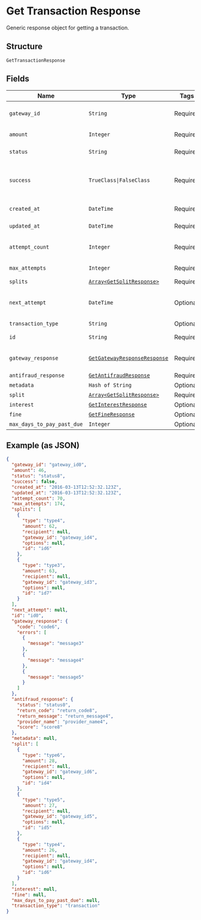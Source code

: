 
# Get Transaction Response

Generic response object for getting a transaction.

## Structure

`GetTransactionResponse`

## Fields

| Name | Type | Tags | Description |
|  --- | --- | --- | --- |
| `gateway_id` | `String` | Required | Gateway transaction id |
| `amount` | `Integer` | Required | Amount in cents |
| `status` | `String` | Required | Transaction status |
| `success` | `TrueClass\|FalseClass` | Required | Indicates if the transaction ocurred successfuly |
| `created_at` | `DateTime` | Required | Creation date |
| `updated_at` | `DateTime` | Required | Last update date |
| `attempt_count` | `Integer` | Required | Number of attempts tried |
| `max_attempts` | `Integer` | Required | Max attempts |
| `splits` | [`Array<GetSplitResponse>`](../../doc/models/get-split-response.md) | Required | Splits |
| `next_attempt` | `DateTime` | Optional | Date and time of the next attempt |
| `transaction_type` | `String` | Optional | - |
| `id` | `String` | Required | Código da transação |
| `gateway_response` | [`GetGatewayResponseResponse`](../../doc/models/get-gateway-response-response.md) | Required | The Gateway Response |
| `antifraud_response` | [`GetAntifraudResponse`](../../doc/models/get-antifraud-response.md) | Required | - |
| `metadata` | `Hash of String` | Optional | - |
| `split` | [`Array<GetSplitResponse>`](../../doc/models/get-split-response.md) | Required | - |
| `interest` | [`GetInterestResponse`](../../doc/models/get-interest-response.md) | Optional | - |
| `fine` | [`GetFineResponse`](../../doc/models/get-fine-response.md) | Optional | - |
| `max_days_to_pay_past_due` | `Integer` | Optional | - |

## Example (as JSON)

```json
{
  "gateway_id": "gateway_id0",
  "amount": 46,
  "status": "status8",
  "success": false,
  "created_at": "2016-03-13T12:52:32.123Z",
  "updated_at": "2016-03-13T12:52:32.123Z",
  "attempt_count": 70,
  "max_attempts": 174,
  "splits": [
    {
      "type": "type4",
      "amount": 62,
      "recipient": null,
      "gateway_id": "gateway_id4",
      "options": null,
      "id": "id6"
    },
    {
      "type": "type3",
      "amount": 63,
      "recipient": null,
      "gateway_id": "gateway_id3",
      "options": null,
      "id": "id7"
    }
  ],
  "next_attempt": null,
  "id": "id0",
  "gateway_response": {
    "code": "code6",
    "errors": [
      {
        "message": "message3"
      },
      {
        "message": "message4"
      },
      {
        "message": "message5"
      }
    ]
  },
  "antifraud_response": {
    "status": "status0",
    "return_code": "return_code8",
    "return_message": "return_message4",
    "provider_name": "provider_name4",
    "score": "score8"
  },
  "metadata": null,
  "split": [
    {
      "type": "type6",
      "amount": 28,
      "recipient": null,
      "gateway_id": "gateway_id6",
      "options": null,
      "id": "id4"
    },
    {
      "type": "type5",
      "amount": 27,
      "recipient": null,
      "gateway_id": "gateway_id5",
      "options": null,
      "id": "id5"
    },
    {
      "type": "type4",
      "amount": 26,
      "recipient": null,
      "gateway_id": "gateway_id4",
      "options": null,
      "id": "id6"
    }
  ],
  "interest": null,
  "fine": null,
  "max_days_to_pay_past_due": null,
  "transaction_type": "transaction"
}
```


